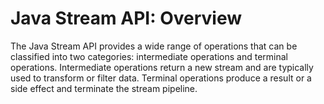 # Java Stream API: Overview

The Java Stream API provides a wide range of operations that can be classified into two categories: intermediate operations and terminal operations.
Intermediate operations return a new stream and are typically used to transform or filter data.
Terminal operations produce a result or a side effect and terminate the stream pipeline.

